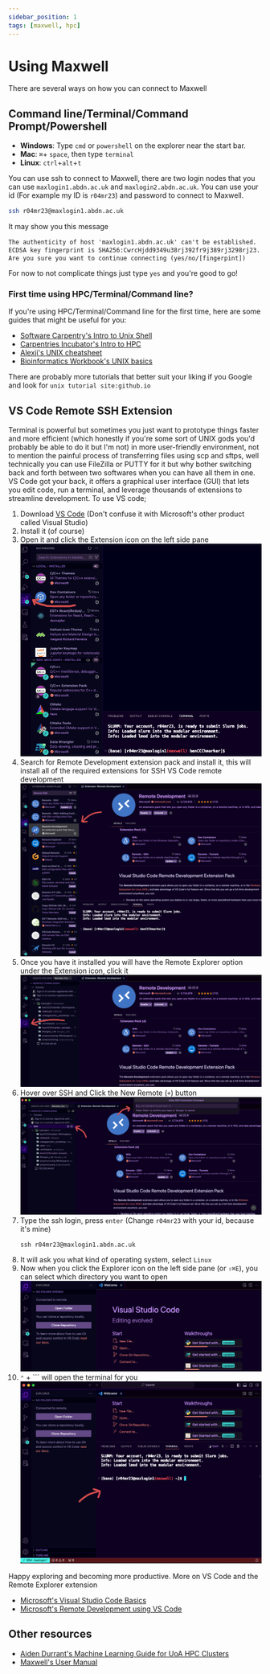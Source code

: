 ```yaml
---
sidebar_position: 1
tags: [maxwell, hpc]
---
```


# Using Maxwell
There are several ways on how you can connect to Maxwell

## Command line/Terminal/Command Prompt/Powershell
- **Windows**: Type `cmd` or `powershell` on the explorer near the start bar. 
- **Mac**: `⌘`+ `space`, then type `terminal`
- **Linux**: `ctrl`+`alt`+`t`

You can use ssh to connect to Maxwell, there are two login nodes that you can use `maxlogin1.abdn.ac.uk` and `maxlogin2.abdn.ac.uk`. You can use your id (For example my ID is `r04mr23`) and password to connect to Maxwell.

```bash
ssh r04mr23@maxlogin1.abdn.ac.uk
```

It may show you this message
```
The authenticity of host 'maxlogin1.abdn.ac.uk' can't be established.
ECDSA key fingerprint is SHA256:CwrcHjdd9349u38rj392fr9j389rj3298rj23.
Are you sure you want to continue connecting (yes/no/[fingerpint])
```
For now to not complicate things just type `yes` and you're good to go!

### First time using HPC/Terminal/Command line?
If you're using HPC/Terminal/Command line for the first time, here are some guides that might be useful for you:

- [Software Carpentry's Intro to Unix Shell](https://swcarpentry.github.io/shell-novice/)
- [Carpentries Incubator's Intro to HPC](https://carpentries-incubator.github.io/hpc-intro/)
- [Alexji's UNIX cheatsheet](https://www.alexji.com/UNIXCheatSheet.pdf)
- [Bioinformatics Workbook's UNIX basics](https://bioinformaticsworkbook.org/Appendix/Unix/unix-basics-1.html)

There are probably more tutorials that better suit your liking if you Google and look for `unix tutorial site:github.io`

## VS Code Remote SSH Extension
Terminal is powerful but sometimes you just want to prototype things faster and more efficient (which honestly if you're some sort of UNIX gods you'd probably be able to do it but I'm not) in more user-friendly environment, not to mention the painful process of transferring files using scp and sftps, well technically you can use FileZilla or PUTTY for it but why bother switching back and forth between two softwares when you can have all them in one. VS Code got your back, it offers a graphical user interface (GUI) that lets you edit code, run a terminal, and leverage thousands of extensions to streamline development. To use VS code;

1. Download [VS Code](https://code.visualstudio.com/download) (Don't confuse it with Microsoft's other product called Visual Studio) 
2. Install it (of course)
3. Open it and click the Extension icon on the left side pane
![Extension search bar](img/04_01.png)
4. Search for Remote Development extension pack and install it, this will install all of the required extensions for SSH VS Code remote development
![Remote development extension](img/04_02.png)
5. Once you have it installed you will have the Remote Explorer option under the Extension icon, click it
![Remote development icon](img/04_03.png)
6. Hover over SSH and Click the New Remote (`+`) button
![SSH add new instance](img/04_04.png)
7. Type the ssh login, press `enter` (Change `r04mr23` with your id, because it's mine)
    ```
    ssh r04mr23@maxlogin1.abdn.ac.uk
    ```
8. It will ask you what kind of operating system, select `Linux`
9. Now when you click the Explorer icon on the left side pane (or `⇧⌘E`), you can select which directory you want to open
![Explorer icon](img/04_05.png)
10. `⌃` + `\`` will open the terminal for you
![Terminal](img/04_06.png)

Happy exploring and becoming more productive. More on VS Code and the Remote Explorer extension
- [Microsoft's Visual Studio Code Basics](https://code.visualstudio.com/docs/introvideos/basics)
- [Microsoft's Remote Development using VS Code](https://code.visualstudio.com/docs/remote/ssh)

## Other resources
- [Aiden Durrant's Machine Learning Guide for UoA HPC Clusters](https://github.com/AidenDurrant/abdn-hpc)
- [Maxwell's User Manual](https://www.abdn.ac.uk/it/documents-uni-only/OCF-User0-Manual-Abderdeen-Maxwell.pdf)